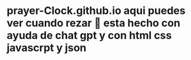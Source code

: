 # prayer-Clock.github.io aqui puedes ver cuando rezar 🛐 esta hecho con ayuda de chat gpt y con html css javascrpt y json
